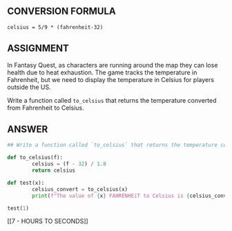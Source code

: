 ## CONVERSION FORMULA

`celsius = 5/9 * (fahrenheit-32)`

## ASSIGNMENT

In Fantasy Quest, as characters are running around the map they can lose health due to heat exhaustion. The game tracks the temperature in Fahrenheit, but we need to display the temperature in Celsius for players outside the US.

Write a function called `to_celsius` that returns the temperature converted from Fahrenheit to Celsius.

## ANSWER

```python
## Write a function called `to_celsius` that returns the temperature converted from Fahrenheit to Celsius.

def to_celsius(f):
        celsius = (f - 32) / 1.8
        return celsius

def test(x):
        celsius_convert = to_celsius(x)
        print(f"The value of {x} FAHRENHEiT to Celsius is {celsius_convert}")

test(1)
```

[[7 - HOURS TO SECONDS]]
